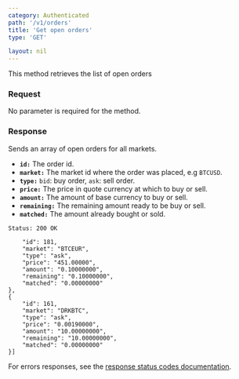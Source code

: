 ```yaml
---
category: Authenticated
path: '/v1/orders'
title: 'Get open orders'
type: 'GET'

layout: nil
---
```


This method retrieves the list of open orders

### Request

No parameter is required for the method.

### Response

Sends an array of open orders for all markets.

* **`id:`** The order id.
* **`market:`** The market id where the order was placed, e.g `BTCUSD`.
* **`type:`** `bid`: buy order, `ask`: sell order.
* **`price:`** The price in quote currency at which to buy or sell.
* **`amount:`** The amount of base currency to buy or sell.
* **`remaining:`** The remaining amount ready to be buy or sell.
* **`matched:`** The amount already bought or sold.

```Status: 200 OK```

```[{
    "id": 181,
    "market": "BTCEUR",
    "type": "ask",
    "price": "451.00000",
    "amount": "0.10000000",
    "remaining": "0.10000000",
    "matched": "0.00000000"
}, 
{
    "id": 161,
    "market": "DRKBTC",
    "type": "ask",
    "price": "0.00190000",
    "amount": "10.00000000",
    "remaining": "10.00000000",
    "matched": "0.00000000"
}]
```

For errors responses, see the [response status codes documentation](#response-status-codes).